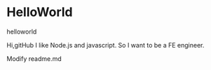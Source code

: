 # HelloWorld
helloworld

Hi,gitHub
    I like Node.js and javascript. So I want to be a FE engineer.
    
Modify readme.md
